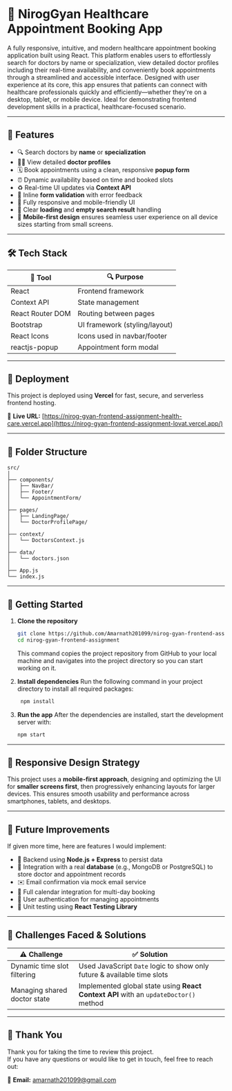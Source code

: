 # 🏥 NirogGyan Healthcare Appointment Booking App

A fully responsive, intuitive, and modern healthcare appointment booking application built using React. This platform enables users to effortlessly search for doctors by name or specialization, view detailed doctor profiles including their real-time availability, and conveniently book appointments through a streamlined and accessible interface. Designed with user experience at its core, this app ensures that patients can connect with healthcare professionals quickly and efficiently—whether they're on a desktop, tablet, or mobile device. Ideal for demonstrating frontend development skills in a practical, healthcare-focused scenario.

---

## 📌 Features

- 🔍 Search doctors by **name** or **specialization**
- 🧑‍⚕️ View detailed **doctor profiles**
- 🗓️ Book appointments using a clean, responsive **popup form**
- ⏰ Dynamic availability based on time and booked slots
- ♻️ Real-time UI updates via **Context API**
- 🧾 Inline **form validation** with error feedback
- 📱 Fully responsive and mobile-friendly UI
- 🚫 Clear **loading** and **empty search result** handling
- 📱 **Mobile-first design** ensures seamless user experience on all device sizes starting from small screens.

---

## 🛠️ Tech Stack

| 🧰 Tool          | 🔍 Purpose                    |
| ---------------- | ----------------------------- |
| React            | Frontend framework            |
| Context API      | State management              |
| React Router DOM | Routing between pages         |
| Bootstrap        | UI framework (styling/layout) |
| React Icons      | Icons used in navbar/footer   |
| reactjs-popup    | Appointment form modal        |

---

## 🚀 Deployment

This project is deployed using **Vercel** for fast, secure, and serverless frontend hosting.

🔗 **Live URL:** [https://nirog-gyan-frontend-assignment-health-care.vercel.app](https://nirog-gyan-frontend-assignment-lovat.vercel.app/)

---

## 📂 Folder Structure

```
src/
│
├── components/
│   ├── NavBar/
│   ├── Footer/
│   └── AppointmentForm/
│
├── pages/
│   ├── LandingPage/
│   └── DoctorProfilePage/
│
├── context/
│   └── DoctorsContext.js
│
├── data/
│   └── doctors.json
│
├── App.js
└── index.js
```

---

## 🚀 Getting Started

1. **Clone the repository**

   ```bash
   git clone https://github.com/Amarnath201099/nirog-gyan-frontend-assignment.git
   cd nirog-gyan-frontend-assignment
   ```

   This command copies the project repository from GitHub to your local machine and navigates into the project directory so you can start working on it.

2. **Install dependencies**
   Run the following command in your project directory to install all required packages:

   ```bash
    npm install
   ```

3. **Run the app**
   After the dependencies are installed, start the development server with:
   ```bash
   npm start
   ```

---

## 📐 Responsive Design Strategy

This project uses a **mobile-first approach**, designing and optimizing the UI for **smaller screens first**, then progressively enhancing layouts for larger devices. This ensures smooth usability and performance across smartphones, tablets, and desktops.

---

## 🌱 Future Improvements

If given more time, here are features I would implement:

- 🧠 Backend using **Node.js + Express** to persist data
- 💾 Integration with a real **database** (e.g., MongoDB or PostgreSQL) to store doctor and appointment records
- ✉️ Email confirmation via mock email service
- 📆 Full calendar integration for multi-day booking
- 🔐 User authentication for managing appointments
- 🧪 Unit testing using **React Testing Library**

---

## 🧠 Challenges Faced & Solutions

| ⚠️ Challenge                 | ✅ Solution                                                                          |
| ---------------------------- | ------------------------------------------------------------------------------------ |
| Dynamic time slot filtering  | Used JavaScript `Date` logic to show only future & available time slots              |
| Managing shared doctor state | Implemented global state using **React Context API** with an `updateDoctor()` method |

---

## 🙏 Thank You

Thank you for taking the time to review this project.  
If you have any questions or would like to get in touch, feel free to reach out:

📧 **Email:** amarnath201099@gmail.com
